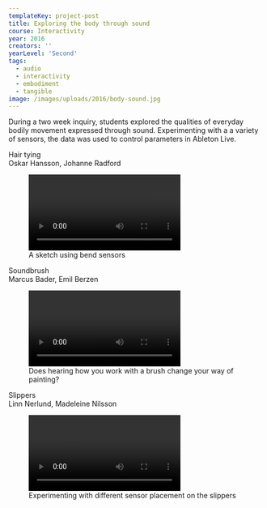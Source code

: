 ```yaml
---
templateKey: project-post
title: Exploring the body through sound
course: Interactivity
year: 2016
creators: ''
yearLevel: 'Second'
tags:
  - audio
  - interactivity
  - embodiment
  - tangible
image: /images/uploads/2016/body-sound.jpg
---
```


During a two week inquiry, students explored the qualities of everyday bodily movement expressed through sound. Experimenting with a a variety of sensors, the data was used to control parameters in Ableton Live.

<div class="section is-size-6">
<div class="title">Hair tying</div>
<div class="subtitle is-uppercase">Oskar Hansson, Johanne Radford</div>

<figure>
<video controls src="/images/uploads/2016/hair-1.mp4"></video>
<figcaption>
A sketch using bend sensors
</figcaption>
</figure>

</div>

<div class="section is-size-6">
<div class="title">Soundbrush</div>
<div class="subtitle is-uppercase">Marcus Bader, Emil Berzen</div>

<figure>
<video controls src="/images/uploads/2016/soundbrush.mp4"></video>
<figcaption>
Does hearing how you work with a brush change your way of painting?
</figcaption>
</figure>

</div>

<div class="section is-size-6">
<div class="title">Slippers</div>
<div class="subtitle is-uppercase">Linn Nerlund, Madeleine Nilsson</div>
<figure>
<video controls src="/images/uploads/2016/slippers.mp4"></video>
<figcaption>
Experimenting with different sensor placement on the slippers
</figcaption>
</figure>

</div>
